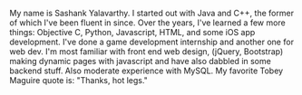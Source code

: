 My name is Sashank Yalavarthy. I started out with Java and C++, the former of which I've been fluent in since. Over the years, I've learned a few more things: Objective C, Python, Javascript, HTML, and some iOS app development. I've done a game development internship and another one for web dev. I'm most familiar with front end web design, (jQuery, Bootstrap) making dynamic pages with javascript and have also dabbled in some backend stuff. Also moderate experience with MySQL. My favorite Tobey Maguire quote is: "Thanks, hot legs."